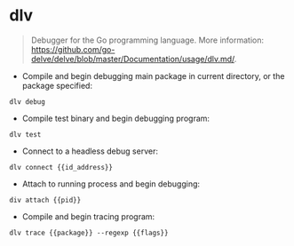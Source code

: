 # dlv

> Debugger for the Go programming language.
> More information: <https://github.com/go-delve/delve/blob/master/Documentation/usage/dlv.md/>.

- Compile and begin debugging main package in current directory, or the package specified:

`dlv debug`

- Compile test binary and begin debugging program:

`dlv test`

- Connect to a headless debug server:

`dlv connect {{id_address}}`

- Attach to running process and begin debugging:

`div attach {{pid}}`

- Compile and begin tracing program:

`dlv trace {{package}} --regexp {{flags}}`
